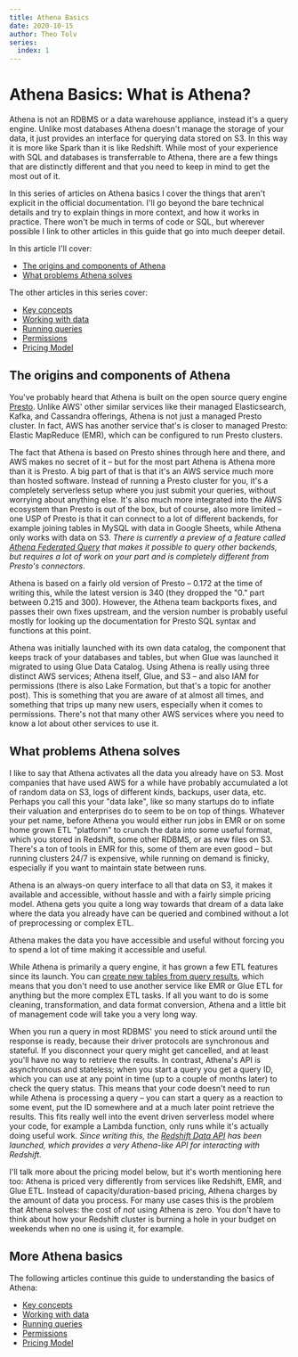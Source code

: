 ```yaml
---
title: Athena Basics
date: 2020-10-15
author: Theo Tolv
series:
  index: 1
---
```

# Athena Basics: What is Athena?

Athena is not an RDBMS or a data warehouse appliance, instead it's a query engine. Unlike most databases Athena doesn't manage the storage of your data, it just provides an interface for querying data stored on S3. In this way it is more like Spark than it is like Redshift. While most of your experience with SQL and databases is transferrable to Athena, there are a few things that are distinctly different and that you need to keep in mind to get the most out of it.

In this series of articles on Athena basics I cover the things that aren't explicit in the official documentation. I'll go beyond the bare technical details and try to explain things in more context, and how it works in practice. There won't be much in terms of code or SQL, but wherever possible I link to other articles in this guide that go into much deeper detail.

In this article I'll cover:

* [The origins and components of Athena](#the-origins-and-components-of-athena)
* [What problems Athena solves](#what-problems-athena-solves)

The other articles in this series cover:

* [Key concepts](/articles/athena-basics-key-concepts/)
* [Working with data](/articles/athena-basics-working-with-data/)
* [Running queries](/articles/athena-basics-running-queries/)
* [Permissions](/articles/athena-basics-permissions/)
* [Pricing Model](/articles/athena-basics-pricing-model/)

## The origins and components of Athena

You've probably heard that Athena is built on the open source query engine [Presto](https://prestosql.io). Unlike AWS' other similar services like their managed Elasticsearch, Kafka, and Cassandra offerings, Athena is not just a managed Presto cluster. In fact, AWS has another service that's is closer to managed Presto: Elastic MapReduce (EMR), which can be configured to run Presto clusters.

The fact that Athena is based on Presto shines through here and there, and AWS makes no secret of it – but for the most part Athena is Athena more than it is Presto. A big part of that is that it's an AWS service much more than hosted software. Instead of running a Presto cluster for you, it's a completely serverless setup where you just submit your queries, without worrying about anything else. It's also much more integrated into the AWS ecosystem than Presto is out of the box, but of course, also more limited – one USP of Presto is that it can connect to a lot of different backends, for example joining tables in MySQL with data in Google Sheets, while Athena only works with data on S3. _There is currently a preview of a feature called [Athena Federated Query](https://docs.aws.amazon.com/athena/latest/ug/connect-to-a-data-source.html) that makes it possible to query other backends, but requires a lot of work on your part and is completely different from Presto's connectors_.

Athena is based on a fairly old version of Presto – 0.172 at the time of writing this, while the latest version is 340 (they dropped the "0." part between 0.215 and 300). However, the Athena team backports fixes, and passes their own fixes upstream, and the version number is probably useful mostly for looking up the documentation for Presto SQL syntax and functions at this point.

Athena was initially launched with its own data catalog, the component that keeps track of your databases and tables, but when Glue was launched it migrated to using Glue Data Catalog. Using Athena is really using three distinct AWS services; Athena itself, Glue, and S3 – and also IAM for permissions (there is also Lake Formation, but that's a topic for another post). This is something that you are aware of at almost all times, and something that trips up many new users, especially when it comes to permissions. There's not that many other AWS services where you need to know a lot about other services to use it.

## What problems Athena solves

I like to say that Athena activates all the data you already have on S3. Most companies that have used AWS for a while have probably accumulated a lot of random data on S3, logs of different kinds, backups, user data, etc. Perhaps you call this your "data lake", like so many startups do to inflate their valuation and enterprises do to seem to be on top of things. Whatever your pet name, before Athena you would either run jobs in EMR or on some home grown ETL "platform" to crunch the data into some useful format, which you stored in Redshift, some other RDBMS, or as new files on S3. There's a ton of tools in EMR for this, some of them are even good – but running clusters 24/7 is expensive, while running on demand is finicky, especially if you want to maintain state between runs.

Athena is an always-on query interface to all that data on S3, it makes it available and accessible, without hassle and with a fairly simple pricing model. Athena gets you quite a long way towards that dream of a data lake where the data you already have can be queried and combined without a lot of preprocessing or complex ETL.

Athena makes the data you have accessible and useful without forcing you to spend a lot of time making it accessible and useful.

While Athena is primarily a query engine, it has grown a few ETL features since its launch. You can [create new tables from query results](https://docs.aws.amazon.com/athena/latest/ug/ctas.html), which means that you don't need to use another service like EMR or Glue ETL for anything but the more complex ETL tasks. If all you want to do is some cleaning, transformation, and data format conversion, Athena and a little bit of management code will take you a very long way.

When you run a query in most RDBMS' you need to stick around until the response is ready, because their driver protocols are synchronous and stateful. If you disconnect your query might get cancelled, and at least you'll have no way to retrieve the results. In contrast, Athena's API is asynchronous and stateless; when you start a query you get a query ID, which you can use at any point in time (up to a couple of months later) to check the query status. This means that your code doesn't need to run while Athena is processing a query – you can start a query as a reaction to some event, put the ID somewhere and at a much later point retrieve the results. This fits really well into the event driven serverless model where your code, for example a Lambda function, only runs while it's actually doing useful work. _Since writing this, the [Redshift Data API](https://docs.aws.amazon.com/redshift/latest/mgmt/data-api.html) has been launched, which provides a very Athena-like API for interacting with Redshift._

I'll talk more about the pricing model below, but it's worth mentioning here too: Athena is priced very differently from services like Redshift, EMR, and Glue ETL. Instead of capacity/duration-based pricing, Athena charges by the amount of data you process. For many use cases this is the problem that Athena solves: the cost of _not_ using Athena is zero. You don't have to think about how your Redshift cluster is burning a hole in your budget on weekends when no one is using it, for example.

## More Athena basics

The following articles continue this guide to understanding the basics of Athena:

* [Key concepts](/articles/athena-basics-key-concepts/#key-concepts)
* [Working with data](/articles/athena-basics-working-with-data/#working-with-data)
* [Running queries](/articles/athena-basics-running-queries/#running-queries)
* [Permissions](/articles/athena-basics-permissions/#permissions)
* [Pricing Model](/articles/athena-basics-pricing-model/#pricing-model)
